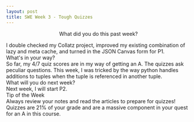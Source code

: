 ```yaml
---
layout: post
title: SWE Week 3 - Tough Quizzes
---
```


<p align="center">
What did you do this past week? 
</p>
I double checked my Collatz project, improved my existing combination of lazy and meta cache, and turned in the JSON Canvas form for P1.

<br/>
What's in your way? 
<br/>
So far, my 4/7 quiz scores are in my way of getting an A. The quizzes ask peculiar questions. This week, I was tricked by the way python handles additions to tuples when the tuple is referenced in another tuple.

<br/>
What will you do next week?
<br/>
Next week, I will start P2.

<br/>
Tip of the Week
<br/>
Always review your notes and read the articles to prepare for quizzes! Quizzes are 21% of your grade and are a massive component in your quest for an A in this course. 

